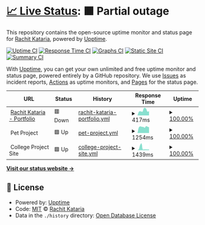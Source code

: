 # [📈 Live Status](https://status.rachitkataria.co.in): <!--live status--> **🟧 Partial outage**

This repository contains the open-source uptime monitor and status page for [Rachit Kataria](rachitkataria.co.in), powered by [Upptime](https://github.com/upptime/upptime).

[![Uptime CI](https://github.com/koj-co/upptime/workflows/Uptime%20CI/badge.svg)](https://github.com/koj-co/upptime/actions?query=workflow%3A%22Uptime+CI%22)
[![Response Time CI](https://github.com/koj-co/upptime/workflows/Response%20Time%20CI/badge.svg)](https://github.com/koj-co/upptime/actions?query=workflow%3A%22Response+Time+CI%22)
[![Graphs CI](https://github.com/koj-co/upptime/workflows/Graphs%20CI/badge.svg)](https://github.com/koj-co/upptime/actions?query=workflow%3A%22Graphs+CI%22)
[![Static Site CI](https://github.com/koj-co/upptime/workflows/Static%20Site%20CI/badge.svg)](https://github.com/koj-co/upptime/actions?query=workflow%3A%22Static+Site+CI%22)
[![Summary CI](https://github.com/koj-co/upptime/workflows/Summary%20CI/badge.svg)](https://github.com/koj-co/upptime/actions?query=workflow%3A%22Summary+CI%22)

With [Upptime](https://upptime.js.org), you can get your own unlimited and free uptime monitor and status page, powered entirely by a GitHub repository. We use [Issues](https://github.com/rachitkataria13/upptime/issues) as incident reports, [Actions](https://github.com/rachitkataria13/upptime/actions) as uptime monitors, and [Pages](https://status.rachitkataria.co.in) for the status page.

<!--start: status pages-->
<!-- This summary is generated by Upptime (https://github.com/upptime/upptime) -->
<!-- Do not edit this manually, your changes will be overwritten -->
<!-- prettier-ignore -->
| URL | Status | History | Response Time | Uptime |
| --- | ------ | ------- | ------------- | ------ |
| <img alt="" src="https://favicons.githubusercontent.com/rachitkataria.co.in" height="13"> [Rachit Kataria - Portfolio](http://rachitkataria.co.in) | 🟥 Down | [rachit-kataria-portfolio.yml](https://github.com/rachitkataria13/upptime/commits/HEAD/history/rachit-kataria-portfolio.yml) | <details><summary><img alt="Response time graph" src="./graphs/rachit-kataria-portfolio/response-time-week.png" height="20"> 417ms</summary><br><a href="https://status.rachitkataria.co.in/history/rachit-kataria-portfolio"><img alt="Response time 460" src="https://img.shields.io/endpoint?url=https%3A%2F%2Fraw.githubusercontent.com%2Frachitkataria13%2Fupptime%2FHEAD%2Fapi%2Frachit-kataria-portfolio%2Fresponse-time.json"></a><br><a href="https://status.rachitkataria.co.in/history/rachit-kataria-portfolio"><img alt="24-hour response time 308" src="https://img.shields.io/endpoint?url=https%3A%2F%2Fraw.githubusercontent.com%2Frachitkataria13%2Fupptime%2FHEAD%2Fapi%2Frachit-kataria-portfolio%2Fresponse-time-day.json"></a><br><a href="https://status.rachitkataria.co.in/history/rachit-kataria-portfolio"><img alt="7-day response time 417" src="https://img.shields.io/endpoint?url=https%3A%2F%2Fraw.githubusercontent.com%2Frachitkataria13%2Fupptime%2FHEAD%2Fapi%2Frachit-kataria-portfolio%2Fresponse-time-week.json"></a><br><a href="https://status.rachitkataria.co.in/history/rachit-kataria-portfolio"><img alt="30-day response time 443" src="https://img.shields.io/endpoint?url=https%3A%2F%2Fraw.githubusercontent.com%2Frachitkataria13%2Fupptime%2FHEAD%2Fapi%2Frachit-kataria-portfolio%2Fresponse-time-month.json"></a><br><a href="https://status.rachitkataria.co.in/history/rachit-kataria-portfolio"><img alt="1-year response time 460" src="https://img.shields.io/endpoint?url=https%3A%2F%2Fraw.githubusercontent.com%2Frachitkataria13%2Fupptime%2FHEAD%2Fapi%2Frachit-kataria-portfolio%2Fresponse-time-year.json"></a></details> | <details><summary><a href="https://status.rachitkataria.co.in/history/rachit-kataria-portfolio">100.00%</a></summary><a href="https://status.rachitkataria.co.in/history/rachit-kataria-portfolio"><img alt="All-time uptime 100.00%" src="https://img.shields.io/endpoint?url=https%3A%2F%2Fraw.githubusercontent.com%2Frachitkataria13%2Fupptime%2FHEAD%2Fapi%2Frachit-kataria-portfolio%2Fuptime.json"></a><br><a href="https://status.rachitkataria.co.in/history/rachit-kataria-portfolio"><img alt="24-hour uptime 100.00%" src="https://img.shields.io/endpoint?url=https%3A%2F%2Fraw.githubusercontent.com%2Frachitkataria13%2Fupptime%2FHEAD%2Fapi%2Frachit-kataria-portfolio%2Fuptime-day.json"></a><br><a href="https://status.rachitkataria.co.in/history/rachit-kataria-portfolio"><img alt="7-day uptime 100.00%" src="https://img.shields.io/endpoint?url=https%3A%2F%2Fraw.githubusercontent.com%2Frachitkataria13%2Fupptime%2FHEAD%2Fapi%2Frachit-kataria-portfolio%2Fuptime-week.json"></a><br><a href="https://status.rachitkataria.co.in/history/rachit-kataria-portfolio"><img alt="30-day uptime 100.00%" src="https://img.shields.io/endpoint?url=https%3A%2F%2Fraw.githubusercontent.com%2Frachitkataria13%2Fupptime%2FHEAD%2Fapi%2Frachit-kataria-portfolio%2Fuptime-month.json"></a><br><a href="https://status.rachitkataria.co.in/history/rachit-kataria-portfolio"><img alt="1-year uptime 100.00%" src="https://img.shields.io/endpoint?url=https%3A%2F%2Fraw.githubusercontent.com%2Frachitkataria13%2Fupptime%2FHEAD%2Fapi%2Frachit-kataria-portfolio%2Fuptime-year.json"></a></details>
| <img alt="" src="https://favicons.githubusercontent.com/null" height="13"> Pet Project | 🟩 Up | [pet-project.yml](https://github.com/rachitkataria13/upptime/commits/HEAD/history/pet-project.yml) | <details><summary><img alt="Response time graph" src="./graphs/pet-project/response-time-week.png" height="20"> 1254ms</summary><br><a href="https://status.rachitkataria.co.in/history/pet-project"><img alt="Response time 3116" src="https://img.shields.io/endpoint?url=https%3A%2F%2Fraw.githubusercontent.com%2Frachitkataria13%2Fupptime%2FHEAD%2Fapi%2Fpet-project%2Fresponse-time.json"></a><br><a href="https://status.rachitkataria.co.in/history/pet-project"><img alt="24-hour response time 1191" src="https://img.shields.io/endpoint?url=https%3A%2F%2Fraw.githubusercontent.com%2Frachitkataria13%2Fupptime%2FHEAD%2Fapi%2Fpet-project%2Fresponse-time-day.json"></a><br><a href="https://status.rachitkataria.co.in/history/pet-project"><img alt="7-day response time 1254" src="https://img.shields.io/endpoint?url=https%3A%2F%2Fraw.githubusercontent.com%2Frachitkataria13%2Fupptime%2FHEAD%2Fapi%2Fpet-project%2Fresponse-time-week.json"></a><br><a href="https://status.rachitkataria.co.in/history/pet-project"><img alt="30-day response time 4471" src="https://img.shields.io/endpoint?url=https%3A%2F%2Fraw.githubusercontent.com%2Frachitkataria13%2Fupptime%2FHEAD%2Fapi%2Fpet-project%2Fresponse-time-month.json"></a><br><a href="https://status.rachitkataria.co.in/history/pet-project"><img alt="1-year response time 3116" src="https://img.shields.io/endpoint?url=https%3A%2F%2Fraw.githubusercontent.com%2Frachitkataria13%2Fupptime%2FHEAD%2Fapi%2Fpet-project%2Fresponse-time-year.json"></a></details> | <details><summary><a href="https://status.rachitkataria.co.in/history/pet-project">100.00%</a></summary><a href="https://status.rachitkataria.co.in/history/pet-project"><img alt="All-time uptime 98.01%" src="https://img.shields.io/endpoint?url=https%3A%2F%2Fraw.githubusercontent.com%2Frachitkataria13%2Fupptime%2FHEAD%2Fapi%2Fpet-project%2Fuptime.json"></a><br><a href="https://status.rachitkataria.co.in/history/pet-project"><img alt="24-hour uptime 100.00%" src="https://img.shields.io/endpoint?url=https%3A%2F%2Fraw.githubusercontent.com%2Frachitkataria13%2Fupptime%2FHEAD%2Fapi%2Fpet-project%2Fuptime-day.json"></a><br><a href="https://status.rachitkataria.co.in/history/pet-project"><img alt="7-day uptime 100.00%" src="https://img.shields.io/endpoint?url=https%3A%2F%2Fraw.githubusercontent.com%2Frachitkataria13%2Fupptime%2FHEAD%2Fapi%2Fpet-project%2Fuptime-week.json"></a><br><a href="https://status.rachitkataria.co.in/history/pet-project"><img alt="30-day uptime 98.13%" src="https://img.shields.io/endpoint?url=https%3A%2F%2Fraw.githubusercontent.com%2Frachitkataria13%2Fupptime%2FHEAD%2Fapi%2Fpet-project%2Fuptime-month.json"></a><br><a href="https://status.rachitkataria.co.in/history/pet-project"><img alt="1-year uptime 98.01%" src="https://img.shields.io/endpoint?url=https%3A%2F%2Fraw.githubusercontent.com%2Frachitkataria13%2Fupptime%2FHEAD%2Fapi%2Fpet-project%2Fuptime-year.json"></a></details>
| <img alt="" src="https://favicons.githubusercontent.com/null" height="13"> College Project Site | 🟩 Up | [college-project-site.yml](https://github.com/rachitkataria13/upptime/commits/HEAD/history/college-project-site.yml) | <details><summary><img alt="Response time graph" src="./graphs/college-project-site/response-time-week.png" height="20"> 1439ms</summary><br><a href="https://status.rachitkataria.co.in/history/college-project-site"><img alt="Response time 873" src="https://img.shields.io/endpoint?url=https%3A%2F%2Fraw.githubusercontent.com%2Frachitkataria13%2Fupptime%2FHEAD%2Fapi%2Fcollege-project-site%2Fresponse-time.json"></a><br><a href="https://status.rachitkataria.co.in/history/college-project-site"><img alt="24-hour response time 552" src="https://img.shields.io/endpoint?url=https%3A%2F%2Fraw.githubusercontent.com%2Frachitkataria13%2Fupptime%2FHEAD%2Fapi%2Fcollege-project-site%2Fresponse-time-day.json"></a><br><a href="https://status.rachitkataria.co.in/history/college-project-site"><img alt="7-day response time 1439" src="https://img.shields.io/endpoint?url=https%3A%2F%2Fraw.githubusercontent.com%2Frachitkataria13%2Fupptime%2FHEAD%2Fapi%2Fcollege-project-site%2Fresponse-time-week.json"></a><br><a href="https://status.rachitkataria.co.in/history/college-project-site"><img alt="30-day response time 881" src="https://img.shields.io/endpoint?url=https%3A%2F%2Fraw.githubusercontent.com%2Frachitkataria13%2Fupptime%2FHEAD%2Fapi%2Fcollege-project-site%2Fresponse-time-month.json"></a><br><a href="https://status.rachitkataria.co.in/history/college-project-site"><img alt="1-year response time 873" src="https://img.shields.io/endpoint?url=https%3A%2F%2Fraw.githubusercontent.com%2Frachitkataria13%2Fupptime%2FHEAD%2Fapi%2Fcollege-project-site%2Fresponse-time-year.json"></a></details> | <details><summary><a href="https://status.rachitkataria.co.in/history/college-project-site">100.00%</a></summary><a href="https://status.rachitkataria.co.in/history/college-project-site"><img alt="All-time uptime 99.93%" src="https://img.shields.io/endpoint?url=https%3A%2F%2Fraw.githubusercontent.com%2Frachitkataria13%2Fupptime%2FHEAD%2Fapi%2Fcollege-project-site%2Fuptime.json"></a><br><a href="https://status.rachitkataria.co.in/history/college-project-site"><img alt="24-hour uptime 100.00%" src="https://img.shields.io/endpoint?url=https%3A%2F%2Fraw.githubusercontent.com%2Frachitkataria13%2Fupptime%2FHEAD%2Fapi%2Fcollege-project-site%2Fuptime-day.json"></a><br><a href="https://status.rachitkataria.co.in/history/college-project-site"><img alt="7-day uptime 100.00%" src="https://img.shields.io/endpoint?url=https%3A%2F%2Fraw.githubusercontent.com%2Frachitkataria13%2Fupptime%2FHEAD%2Fapi%2Fcollege-project-site%2Fuptime-week.json"></a><br><a href="https://status.rachitkataria.co.in/history/college-project-site"><img alt="30-day uptime 99.96%" src="https://img.shields.io/endpoint?url=https%3A%2F%2Fraw.githubusercontent.com%2Frachitkataria13%2Fupptime%2FHEAD%2Fapi%2Fcollege-project-site%2Fuptime-month.json"></a><br><a href="https://status.rachitkataria.co.in/history/college-project-site"><img alt="1-year uptime 99.93%" src="https://img.shields.io/endpoint?url=https%3A%2F%2Fraw.githubusercontent.com%2Frachitkataria13%2Fupptime%2FHEAD%2Fapi%2Fcollege-project-site%2Fuptime-year.json"></a></details>

<!--end: status pages-->

[**Visit our status website →**](https://status.rachitkataria.co.in)

## 📄 License

- Powered by: [Upptime](https://github.com/upptime/upptime)
- Code: [MIT](./LICENSE) © [Rachit Kataria](rachitkataria.co.in)
- Data in the `./history` directory: [Open Database License](https://opendatacommons.org/licenses/odbl/1-0/)
